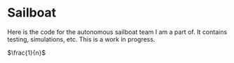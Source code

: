 # Sailboat
Here is the code for the autonomous sailboat team I am a part of. It contains testing, simulations, etc. This is a work in progress.

$\frac{1}{n}$
